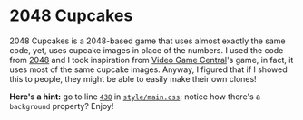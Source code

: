 # 2048 Cupcakes
2048 Cupcakes is a 2048-based game that uses almost exactly the same code, yet, uses cupcake images in place of the numbers.
I used the code from [2048](https://github.com/gabrielecirulli/2048/) and I took inspiration from [Video Game Central](http://videogamecentral.net/test/)'s game, in fact, it uses most of the same cupcake images.
Anyway, I figured that if I showed this to people, they might be able to easily make their own clones!

**Here's a hint:** go to line [`438`](style/main.css#L438) in [`style/main.css`](style/main.css): notice how there's a `background` property? Enjoy!
